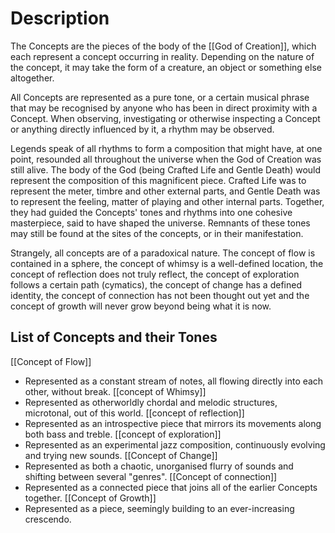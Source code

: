 # Description
The Concepts are the pieces of the body of the [[God of Creation]], which each represent a concept occurring in reality. Depending on the nature of the concept, it may take the form of a creature, an object or something else altogether.

All Concepts are represented as a pure tone, or a certain musical phrase that may be recognised by anyone who has been in direct proximity with a Concept. When observing, investigating or otherwise inspecting a Concept or anything directly influenced by it, a rhythm may be observed.

Legends speak of all rhythms to form a composition that might have, at one point, resounded all throughout the universe when the God of Creation was still alive. The body of the God (being Crafted Life and Gentle Death) would represent the composition of this magnificent piece. Crafted Life was to represent the meter, timbre and other external parts, and Gentle Death was to represent the feeling, matter of playing and other internal parts. Together, they had guided the Concepts' tones and rhythms into one cohesive masterpiece, said to have shaped the universe.
Remnants of these tones may still be found at the sites of the concepts, or in their manifestation.

Strangely, all concepts are of a paradoxical nature. The concept of flow is contained in a sphere, the concept of whimsy is a well-defined location, the concept of reflection does not truly reflect, the concept of exploration follows a certain path (cymatics), the concept of change has a defined identity, the concept of connection has not been thought out yet and the concept of growth will never grow beyond being what it is now.

## List of Concepts and their Tones
[[Concept of Flow]]
- Represented as a constant stream of notes, all flowing directly into each other, without break.
[[concept of Whimsy]]
- Represented as otherworldly chordal and melodic structures, microtonal, out of this world.
[[concept of reflection]]
- Represented as an introspective piece that mirrors its movements along both bass and treble.
[[concept of exploration]]
- Represented as an experimental jazz composition, continuously evolving and trying new sounds.
[[Concept of Change]]
- Represented as both a chaotic, unorganised flurry of sounds and shifting between several "genres".
[[Concept of connection]]
- Represented as a connected piece that joins all of the earlier Concepts together.
[[Concept of Growth]]
- Represented as a piece, seemingly building to an ever-increasing crescendo.
